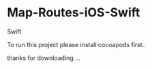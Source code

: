 # Map-Routes-iOS-Swift
Swift

To run this project please install cocoapods first..

thanks for downloading ...
